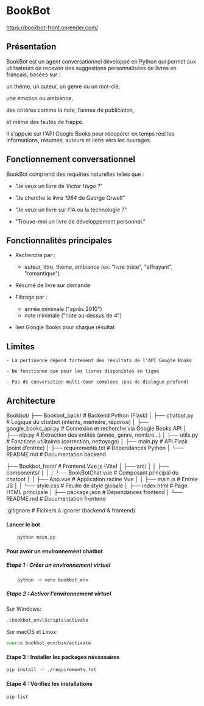# BookBot
https://bookbot-front.onrender.com/

## Présentation
BookBot est un agent conversationnel développé en Python qui permet aux utilisateurs de recevoir des suggestions personnalisées de livres en français, basées sur :

un thème, un auteur, un genre ou un mot-clé,

une émotion ou ambiance,

des critères comme la note, l’année de publication,

et même des fautes de frappe.

Il s'appuie sur l'API Google Books pour récupérer en temps réel les informations, résumés, auteurs et liens vers les ouvrages.

## Fonctionnement conversationnel
BookBot comprend des requêtes naturelles telles que :

- "Je veux un livre de *Victor Hugo* ?"

- "Je cherche le livre *1984* de George Orwell"

- "Je veux un livre sur l’IA ou la technologie ?"

- "Trouve-moi un livre de développement personnel."

## Fonctionnalités principales
- Recherche par :
    - auteur, titre, thème, ambiance (ex: "livre triste", "effrayant", "romantique")

- Résumé de livre sur demande

- Filtrage par :

    - année minimale ("après 2010")
    - note minimale ("note au-dessus de 4")

- lien Google Books pour chaque résultat

## Limites
    - La pertinence dépend fortement des résultats de l’API Google Books
    
    - Ne fonctionne que pour les livres disponibles en ligne

    - Pas de conversation multi-tour complexe (pas de dialogue profond)

## Architecture
Bookbot/
├── Bookbot_back/               # Backend Python (Flask)
│   ├── chatbot.py                 # Logique du chatbot (intents, mémoire, réponse)
│   ├── google_books_api.py       # Connexion et recherche via Google Books API
│   ├── nlp.py                    # Extraction des entités (année, genre, nombre...)
│   ├── utils.py                  # Fonctions utilitaires (correction, nettoyage)
│   ├── main.py                   # API Flask (point d’entrée)
│   ├── requirements.txt          # Dépendances Python
│   └── README.md                 # Documentation backend

├── Bookbot_front/              # Frontend Vue.js (Vite)
│   ├── src/
│   │   ├── components/
│   │   │   └── BookBotChat.vue   # Composant principal du chatbot
│   │   ├── App.vue               # Application racine Vue
│   │   ├── main.js               # Entrée JS
│   │   └── style.css             # Feuille de style globale
│   ├── index.html                # Page HTML principale
│   ├── package.json              # Dépendances frontend
│   └── README.md                 # Documentation frontend

.gitignore                      # Fichiers à ignorer (backend & frontend)

#### Lancer le bot
```bash
    python main.py
```
#### Pour avoir un environnement chatbot 

##### Etape 1 : Créer un environnement virtuel
```bash
    python -m venv bookbot_env
```

##### Etape 2 : Activer l'environnement virtuel
Sur Windows:
```bash
.\bookbot_env\Scripts\activate
```
Sur macOS et Linux:
```bash
source bookbot_env/bin/activate
```
#### Etape 3 : Installer les packages nécessaires
```bash
pip install -r ./requirements.txt
```
#### Etape 4 : Vérifiez les installations
```bash
pip list
```

